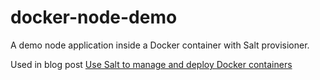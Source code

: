 docker-node-demo
================

A demo node application inside a Docker container with Salt provisioner.

Used in blog post [Use Salt to manage and deploy Docker containers](http://jacksoncage.se/posts/2014/10/01/use-salt-to-manage-and-deploy-docker-containers/)
